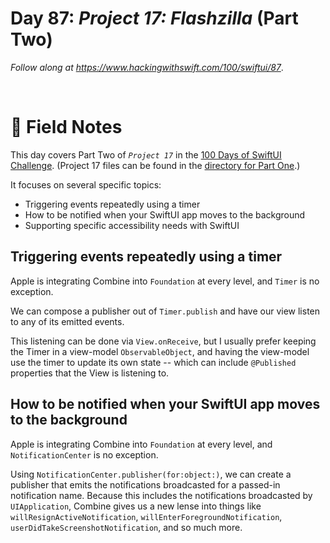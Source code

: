# Day 87: _Project 17: Flashzilla_ (Part Two)

_Follow along at https://www.hackingwithswift.com/100/swiftui/87_.

<br/>


# 📒 Field Notes

This day covers Part Two of _`Project 17`_ in the [100 Days of SwiftUI Challenge](https://www.hackingwithswift.com/100/swiftui/87). (Project 17 files can be found in the [directory for Part One](../day-086/).)

It focuses on several specific topics:

- Triggering events repeatedly using a timer
- How to be notified when your SwiftUI app moves to the background
- Supporting specific accessibility needs with SwiftUI



## Triggering events repeatedly using a timer

Apple is integrating Combine into `Foundation` at every level, and `Timer` is no exception.

We can compose a publisher out of `Timer.publish` and have our view listen to any of its emitted events.

This listening can be done via `View.onReceive`, but I usually prefer keeping the Timer in a view-model `ObservableObject`, and having the view-model use the timer to update its own state -- which can include `@Published` properties that the View is listening to.



## How to be notified when your SwiftUI app moves to the background

Apple is integrating Combine into `Foundation` at every level, and `NotificationCenter` is no exception.

Using `NotificationCenter.publisher(for:object:)`, we can create a publisher that emits the notifications broadcasted for a passed-in notification name. Because this includes the notifications broadcasted by `UIApplication`, Combine gives us a new lense into things like `willResignActiveNotification`, `willEnterForegroundNotification`, `userDidTakeScreenshotNotification`, and so much more.
